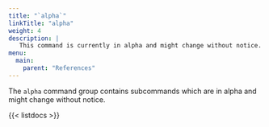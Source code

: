 ```yaml
---
title: "`alpha`"
linkTitle: "alpha"
weight: 4
description: |
   This command is currently in alpha and might change without notice.
menu:
  main:
    parent: "References"
---
```


<!--mdtogo:Short
    This command is currently in alpha and might change without notice.
-->

<!--mdtogo:Long-->
The `alpha` command group contains subcommands which are in alpha and might change without notice.
<!--mdtogo-->

{{< listdocs >}}
